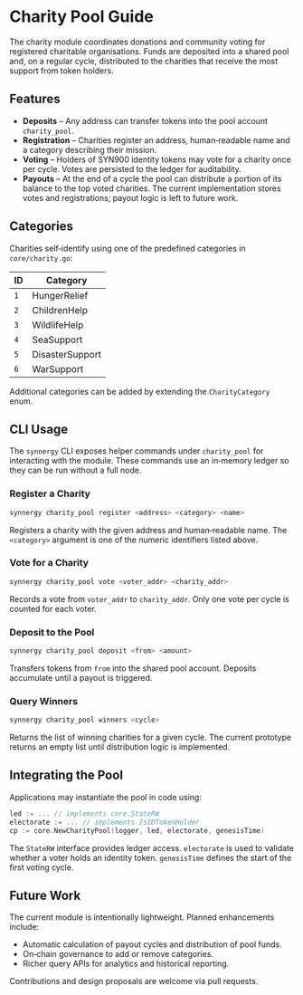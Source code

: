 # Charity Pool Guide

The charity module coordinates donations and community voting for registered
charitable organisations. Funds are deposited into a shared pool and, on a
regular cycle, distributed to the charities that receive the most support from
token holders.

## Features

- **Deposits** – Any address can transfer tokens into the pool account
  `charity_pool`.
- **Registration** – Charities register an address, human‑readable name and a
  category describing their mission.
- **Voting** – Holders of SYN900 identity tokens may vote for a charity once per
  cycle. Votes are persisted to the ledger for auditability.
- **Payouts** – At the end of a cycle the pool can distribute a portion of its
  balance to the top voted charities. The current implementation stores votes
  and registrations; payout logic is left to future work.

## Categories

Charities self‑identify using one of the predefined categories in
`core/charity.go`:

| ID | Category |
|----|----------|
| `1` | HungerRelief |
| `2` | ChildrenHelp |
| `3` | WildlifeHelp |
| `4` | SeaSupport |
| `5` | DisasterSupport |
| `6` | WarSupport |

Additional categories can be added by extending the `CharityCategory` enum.

## CLI Usage

The `synnergy` CLI exposes helper commands under `charity_pool` for interacting
with the module. These commands use an in‑memory ledger so they can be run
without a full node.

### Register a Charity

```bash
synnergy charity_pool register <address> <category> <name>
```

Registers a charity with the given address and human‑readable name. The
`<category>` argument is one of the numeric identifiers listed above.

### Vote for a Charity

```bash
synnergy charity_pool vote <voter_addr> <charity_addr>
```

Records a vote from `voter_addr` to `charity_addr`. Only one vote per cycle is
counted for each voter.

### Deposit to the Pool

```bash
synnergy charity_pool deposit <from> <amount>
```

Transfers tokens from `from` into the shared pool account. Deposits accumulate
until a payout is triggered.

### Query Winners

```bash
synnergy charity_pool winners <cycle>
```

Returns the list of winning charities for a given cycle. The current prototype
returns an empty list until distribution logic is implemented.

## Integrating the Pool

Applications may instantiate the pool in code using:

```go
led := ... // implements core.StateRW
electorate := ... // implements IsIDTokenHolder
cp := core.NewCharityPool(logger, led, electorate, genesisTime)
```

The `StateRW` interface provides ledger access. `electorate` is used to validate
whether a voter holds an identity token. `genesisTime` defines the start of the
first voting cycle.

## Future Work

The current module is intentionally lightweight. Planned enhancements include:

- Automatic calculation of payout cycles and distribution of pool funds.
- On‑chain governance to add or remove categories.
- Richer query APIs for analytics and historical reporting.

Contributions and design proposals are welcome via pull requests.
